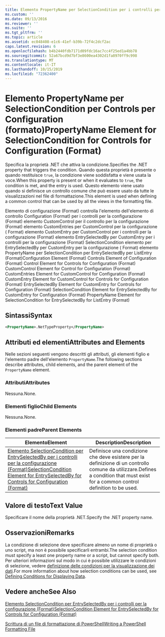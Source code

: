 ```yaml
---
title: Elemento PropertyName per SelectionCondition per i controlli per la configurazione (Format) | Microsoft Docs
ms.custom: ''
ms.date: 09/13/2016
ms.reviewer: ''
ms.suite: ''
ms.tgt_pltfrm: ''
ms.topic: article
ms.assetid: ec048408-e1c6-41ef-b39b-72f4c2dcf2ac
caps.latest.revision: 6
ms.openlocfilehash: b4b2440fdb7171d09fdc16ac7cc4f25ed1a4bb78
ms.sourcegitcommit: 52a67bcd9d7bf3e8600ea4302d1fa8970ff9c998
ms.translationtype: MT
ms.contentlocale: it-IT
ms.lasthandoff: 10/15/2019
ms.locfileid: "72362400"
---
```

# <a name="propertyname-element-for-selectioncondition-for-controls-for-configuration-format"></a><span data-ttu-id="4902e-102">Elemento PropertyName per SelectionCondition per Controls per Configuration (formato)</span><span class="sxs-lookup"><span data-stu-id="4902e-102">PropertyName Element for SelectionCondition for Controls for Configuration (Format)</span></span>

<span data-ttu-id="4902e-103">Specifica la proprietà .NET che attiva la condizione.</span><span class="sxs-lookup"><span data-stu-id="4902e-103">Specifies the .NET property that triggers the condition.</span></span> <span data-ttu-id="4902e-104">Quando questa proprietà è presente o quando restituisce `true`, la condizione viene soddisfatta e viene usata la voce.</span><span class="sxs-lookup"><span data-stu-id="4902e-104">When this property is present or when it evaluates to `true`, the condition is met, and the entry is used.</span></span> <span data-ttu-id="4902e-105">Questo elemento viene usato quando si definisce un controllo comune che può essere usato da tutte le visualizzazioni nel file di formattazione.</span><span class="sxs-lookup"><span data-stu-id="4902e-105">This element is used when defining a common control that can be used by all the views in the formatting file.</span></span>

<span data-ttu-id="4902e-106">Elemento di configurazione (Format) controlla l'elemento dell'elemento di controllo Configuration (Format) per i controlli per la configurazione (Format) elemento CustomControl per il controllo per la configurazione (Format) elemento CustomEntries per CustomControl per la configurazione ( Format) elemento CustomEntry per CustomControl per i controlli per la configurazione (Format) elemento EntrySelectedBy per CustomEntry per i controlli per la configurazione (Format) SelectionCondition elemento per EntrySelectedBy per CustomEntry per la configurazione ( Format) elemento PropertyName per SelectionCondition per EntrySelectedBy per ListEntry (Format)</span><span class="sxs-lookup"><span data-stu-id="4902e-106">Configuration Element (Format) Controls Element of Configuration (Format) Control Element for Controls for Configuration (Format) CustomControl Element for Control for Configuration (Format) CustomEntries Element for CustomControl for Configuration (Format) CustomEntry Element for CustomControl for Controls for Configuration (Format) EntrySelectedBy Element for CustomEntry for Controls for Configuration (Format) SelectionCondition Element for EntrySelectedBy for CustomEntry for Configuration (Format) PropertyName Element for SelectionCondition for EntrySelectedBy for ListEntry (Format)</span></span>

## <a name="syntax"></a><span data-ttu-id="4902e-107">Sintassi</span><span class="sxs-lookup"><span data-stu-id="4902e-107">Syntax</span></span>

```xml
<PropertyName>.NetTypeProperty</PropertyName>
```

## <a name="attributes-and-elements"></a><span data-ttu-id="4902e-108">Attributi ed elementi</span><span class="sxs-lookup"><span data-stu-id="4902e-108">Attributes and Elements</span></span>

<span data-ttu-id="4902e-109">Nelle sezioni seguenti vengono descritti gli attributi, gli elementi figlio e l'elemento padre dell'elemento `PropertyName`.</span><span class="sxs-lookup"><span data-stu-id="4902e-109">The following sections describe attributes, child elements, and the parent element of the `PropertyName` element.</span></span>

### <a name="attributes"></a><span data-ttu-id="4902e-110">Attributi</span><span class="sxs-lookup"><span data-stu-id="4902e-110">Attributes</span></span>

<span data-ttu-id="4902e-111">Nessuna.</span><span class="sxs-lookup"><span data-stu-id="4902e-111">None.</span></span>

### <a name="child-elements"></a><span data-ttu-id="4902e-112">Elementi figlio</span><span class="sxs-lookup"><span data-stu-id="4902e-112">Child Elements</span></span>

<span data-ttu-id="4902e-113">Nessuna.</span><span class="sxs-lookup"><span data-stu-id="4902e-113">None.</span></span>

### <a name="parent-elements"></a><span data-ttu-id="4902e-114">Elementi padre</span><span class="sxs-lookup"><span data-stu-id="4902e-114">Parent Elements</span></span>

|<span data-ttu-id="4902e-115">Elemento</span><span class="sxs-lookup"><span data-stu-id="4902e-115">Element</span></span>|<span data-ttu-id="4902e-116">Description</span><span class="sxs-lookup"><span data-stu-id="4902e-116">Description</span></span>|
|-------------|-----------------|
|[<span data-ttu-id="4902e-117">Elemento SelectionCondition per EntrySelectedBy per i controlli per la configurazione (Format)</span><span class="sxs-lookup"><span data-stu-id="4902e-117">SelectionCondition Element for EntrySelectedBy for Controls for Configuration (Format)</span></span>](./selectioncondition-element-for-entryselectedby-for-controls-for-configuration-format.md)|<span data-ttu-id="4902e-118">Definisce una condizione che deve esistere per la definizione di un controllo comune da utilizzare.</span><span class="sxs-lookup"><span data-stu-id="4902e-118">Defines a condition that must exist for a common control definition to be used.</span></span>|

## <a name="text-value"></a><span data-ttu-id="4902e-119">Valore di testo</span><span class="sxs-lookup"><span data-stu-id="4902e-119">Text Value</span></span>

<span data-ttu-id="4902e-120">Specificare il nome della proprietà .NET.</span><span class="sxs-lookup"><span data-stu-id="4902e-120">Specify the .NET property name.</span></span>

## <a name="remarks"></a><span data-ttu-id="4902e-121">Osservazioni</span><span class="sxs-lookup"><span data-stu-id="4902e-121">Remarks</span></span>

<span data-ttu-id="4902e-122">La condizione di selezione deve specificare almeno un nome di proprietà o uno script, ma non è possibile specificarli entrambi.</span><span class="sxs-lookup"><span data-stu-id="4902e-122">The selection condition must specify a least one property name or a script, but cannot specify both.</span></span> <span data-ttu-id="4902e-123">Per ulteriori informazioni sul modo in cui è possibile utilizzare le condizioni di selezione, vedere [definizione delle condizioni per la visualizzazione dei dati](./defining-conditions-for-displaying-data.md).</span><span class="sxs-lookup"><span data-stu-id="4902e-123">For more information about how selection conditions can be used, see [Defining Conditions for Displaying Data](./defining-conditions-for-displaying-data.md).</span></span>

## <a name="see-also"></a><span data-ttu-id="4902e-124">Vedere anche</span><span class="sxs-lookup"><span data-stu-id="4902e-124">See Also</span></span>

[<span data-ttu-id="4902e-125">Elemento SelectionCondition per EntrySelectedBy per i controlli per la configurazione (Format)</span><span class="sxs-lookup"><span data-stu-id="4902e-125">SelectionCondition Element for EntrySelectedBy for Controls for Configuration (Format)</span></span>](./selectioncondition-element-for-entryselectedby-for-controls-for-configuration-format.md)

[<span data-ttu-id="4902e-126">Scrittura di un file di formattazione di PowerShell</span><span class="sxs-lookup"><span data-stu-id="4902e-126">Writing a PowerShell Formatting File</span></span>](./writing-a-powershell-formatting-file.md)

